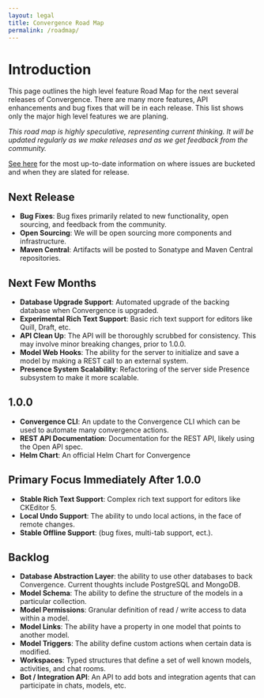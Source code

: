 ```yaml
---
layout: legal
title: Convergence Road Map
permalink: /roadmap/
---
```


# Introduction
This page outlines the high level feature Road Map for the next several releases of Convergence. There are many more features, API enhancements and bug fixes that will be in each release. This list shows only the major high level features we are planing. 

*This road map is highly speculative, representing current thinking. It will be updated regularly as we make releases and as we get feedback from the community.*

[See here](https://github.com/convergencelabs/convergence-project/milestones) for the most up-to-date information on where issues are bucketed and when they are slated for release.


## Next Release
  * **Bug Fixes**: Bug fixes primarily related to new functionality, open sourcing, and feedback from the community.
  * **Open Sourcing**: We will be open sourcing more components and infrastructure.
  * **Maven Central**: Artifacts will be posted to Sonatype and Maven Central repositories. 

## Next Few Months
  * **Database Upgrade Support**: Automated upgrade of the backing database when Convergence is upgraded.
  * **Experimental Rich Text Support**: Basic rich text support for editors like Quill, Draft, etc.
  * **API Clean Up**: The API will be thoroughly scrubbed for consistency. This may involve minor breaking changes, prior to 1.0.0.
  * **Model Web Hooks**: The ability for the server to initialize and save a model by making a REST call to an external system.
  * **Presence System Scalability**: Refactoring of the server side Presence subsystem to make it more scalable.

## 1.0.0
  * **Convergence CLI**: An update to the Convergence CLI which can be used to automate many convergence actions. 
  * **REST API Documentation**: Documentation for the REST API, likely using the Open API spec.
  * **Helm Chart**: An official Helm Chart for Convergence
  
## Primary Focus Immediately After 1.0.0
  * **Stable Rich Text Support**: Complex rich text support for editors like CKEditor 5.
  * **Local Undo Support**: The ability to undo local actions, in the face of remote changes.
  * **Stable Offline Support**: (bug fixes, multi-tab support, ect.).

## Backlog
  * **Database Abstraction Layer**: the ability to use other databases to back Convergence. Current thoughts include PostgreSQL and MongoDB.
  * **Model Schema**: The ability to define the structure of the models in a particular collection.
  * **Model Permissions**: Granular definition of read / write access to data within a model.
  * **Model Links**: The ability have a property in one model that points to another model.
  * **Model Triggers**: The ability define custom actions when certain data is modified.
  * **Workspaces**: Typed structures that define a set of well known models, activities, and chat rooms.
  * **Bot / Integration API**: An API to add bots and integration agents that can participate in chats, models, etc.